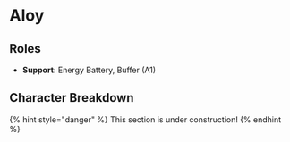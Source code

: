 # Aloy

## Roles

* **Support**: Energy Battery, Buffer (A1)

## Character Breakdown

{% hint style="danger" %}
This section is under construction!
{% endhint %}
